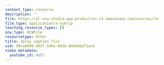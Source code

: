 ```yaml
---
content_type: resource
description: ''
file: https://ol-ocw-studio-app-production.s3.amazonaws.com/courses/res-9-003-brains-minds-and-machines-summer-course-summer-2015/99ca869d403f5d5e46dd0de846af1acb_GXuI9fKDxso.srt
file_type: application/x-subrip
learning_resource_types: []
ocw_type: OCWFile
resourcetype: Other
title: 3play caption file
uid: 99ca869d-403f-5d5e-46dd-0de846af1acb
video_metadata:
  youtube_id: null
---
```


